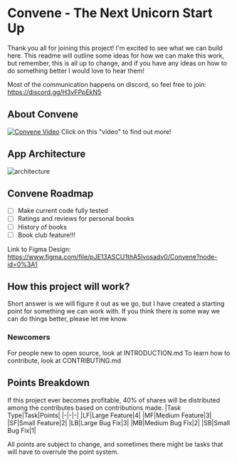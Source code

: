 # Convene - The Next Unicorn Start Up

Thank you all for joining this project! I'm excited to see what we can build here. This readme will outline some ideas for how we can make this work, but remember, this is all up to change, and if you have any ideas on how to do something better I would love to hear them!

Most of the communication happens on discord, so feel free to join: https://discord.gg/H3vFPpEkN5

## About Convene
[![Convene Video](https://user-images.githubusercontent.com/60107328/143050412-fa2470a3-f85b-4a91-826a-ba5958c5fa81.png)](https://youtu.be/J6LPx-n3xrU)
Click on this "video" to find out more!

## App Architecture
![architecture](https://user-images.githubusercontent.com/60107328/143261705-be6a4fbd-c533-4217-90cc-d5adbef55bd2.PNG)

## Convene Roadmap

- [ ] Make current code fully tested
- [ ] Ratings and reviews for personal books
- [ ] History of books
- [ ] Book club feature!!!

Link to Figma Design: https://www.figma.com/file/pJE13ASCU1thA5lvosadv0/Convene?node-id=0%3A1

## How this project will work?

Short answer is we will figure it out as we go, but I have created a starting point for something we can work with. If you think there is some way we can do things better, please let me know.

### Newcomers
For people new to open source, look at INTRODUCTION.md
To learn how to contribute, look at CONTRIBUTING.md

## Points Breakdown
If this project ever becomes profitable, 40% of shares will be distributed among the contributes based on contributions made.
|Task Type|Task|Points|
|-|-|-|
|LF|Large Feature|4|
|MF|Medium Feature|3|
|SF|Small Feature|2|
|LB|Large Bug Fix|3|
|MB|Medium Bug Fix|2|
|SB|Small Bug Fix|1|

All points are subject to change, and sometimes there might be tasks that will have to overrule the point system.

